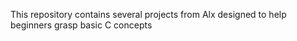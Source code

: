 This repository contains several projects from Alx designed to help beginners grasp basic C concepts
